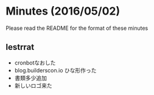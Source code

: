# Minutes (2016/05/02)

Please read the README for the format of these minutes

## lestrrat

* cronbotなおした
* blog.builderscon.io ひな形作った
* 書類多少追加
* 新しいロゴ来た
